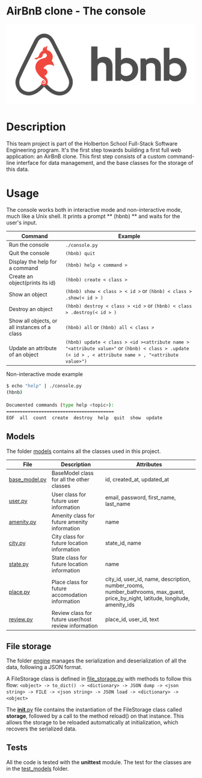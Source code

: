 # AirBnB clone - The console

![hbnb-screenshot](https://raw.githubusercontent.com/cbayonao/AirBnB_clone/master/hbnb_clone.png)
# Description

This team project is part of the Holberton School Full-Stack Software Engineering program.
It's the first step towards building a first full web application: an AirBnB clone.
This first step consists of a custom command-line interface for data management, and the base classes for the storage of this data.

# Usage

The console works both in interactive mode and non-interactive mode, much like a Unix shell.
It prints a prompt ** (hbnb) ** and waits for the user's input.

Command | Example
------- | -------
Run the console | ```./console.py```
Quit the console | ```(hbnb) quit```
Display the help for a command | ```(hbnb) help < command >```
Create an object(prints its id) | ```(hbnb) create < class >```
Show an object | ```(hbnb) show < class > < id >``` or ```(hbnb) < class > .show(< id > )```
Destroy an object | ```(hbnb) destroy < class > <id >``` or ```(hbnb) < class > .destroy(< id > )```
Show all objects, or all instances of a class | ```(hbnb) all``` or ```(hbnb) all < class >```
Update an attribute of an object | ```(hbnb) update < class > <id ><attribute name > "<attribute value>"``` or ```(hbnb) < class > .update (< id > , < attribute name > , "<attribute value>")```

Non-interactive mode example

```bash
$ echo "help" | ./console.py
(hbnb)

Documented commands (type help <topic>):
========================================
EOF  all  count  create  destroy  help  quit  show  update
```

## Models

The folder [models](./models/) contains all the classes used in this project.

File | Description | Attributes
---- | ----------- | ----------
[base_model.py](./models/base_model.py) | BaseModel class for all the other classes | id, created_at, updated_at
[user.py](./models/user.py) | User class for future user information | email, password, first_name, last_name
[amenity.py](./models/amenity.py) | Amenity class for future amenity information | name
[city.py](./models/city.py) | City class for future location information | state_id, name
[state.py](./models/state.py) | State class for future location information | name
[place.py](./models/place.py) | Place class for future accomodation information | city_id, user_id, name, description, number_rooms, number_bathrooms, max_guest, price_by_night, latitude, longitude, amenity_ids
[review.py](./models/review.py) | Review class for future user/host review information | place_id, user_id, text                                                                        |

## File storage

The folder [engine](./models/engine/) manages the serialization and deserialization of all the data, following a JSON format.

A FileStorage class is defined in [file_storage.py](./models/engine/file_storage.py) with methods to follow this flow:
`<object> -> to_dict() -> <dictionary> -> JSON dump -> <json string> -> FILE -> <json string> -> JSON load -> <dictionary> -> <object>`

The [**init**.py](./models/__init__.py) file contains the instantiation of the FileStorage class called **storage**, followed by a call to the method 
reload() on that instance.
This allows the storage to be reloaded automatically at initialization, which recovers the serialized data.

## Tests

All the code is tested with the **unittest** module.
The test for the classes are in the [test_models](./tests/test_models/) folder.

